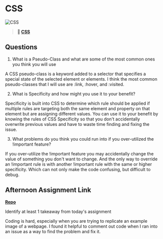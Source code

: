 # CSS

![CSS](https://bcw.blob.core.windows.net/public/cssUnit/1411879719053976)

> **📖 [CSS](https://codeworksacademy.com/fs-student-guide/resources/wk1/03-CSS)**

## Questions

1. What is a Pseudo-Class and what are some of the most common ones you think you will use

A CSS pseudo-class is a keyword added to a selector that specifies a special state of the selected element or elements. I think the most common pseudo-classes that I will use are :link, :hover, and :visited.

2. What is Specificity and how might you use it to your benefit? 

Specificity is built into CSS to determine which rule should be applied if multiple rules are targeting both the same element and property on that element but are assigning different values. You can use it to your benefit by knowing the rules of CSS Specificity so that you don't accidentally overwrite previous values and have to waste time finding and fixing the issue.

3. What problems do you think you could run into if you over-utilized the !important feature?

If you over-utilize the !important feature you may accidentally change the value of something you don't want to change. And the only way to override an !important rule is with another !important rule with the same or higher specificity. Which can not only make the code confusing, but difficult to debug.

## Afternoon Assignment Link

**[Repo](https://github.com/tylertruman/July-12-Afternoon-Challenge)**

Identify at least 1 takeaway from today's assignment

Coding is hard, especially when you are trying to replicate an example image of a webpage. I found it helpful to comment out code when I ran into an issue as a way to find the problem and fix it.